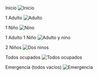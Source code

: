 Inicio
![Inicio](https://github.com/user-attachments/assets/25380ed0-4caf-4f55-9d0c-972a867a30df)

1 Adulto
![Adulto](https://github.com/user-attachments/assets/587e69a2-46b4-4185-81b6-88501235b6b4)

1 Niño
![Nino](https://github.com/user-attachments/assets/f64aa350-d385-4304-a202-7855c8bc0f16)

1 Adulto 1 Niño
![Adulto y nino](https://github.com/user-attachments/assets/5b0839e7-36b1-4256-91fa-f5a462f875f1)

2 Niños
![Dos ninos](https://github.com/user-attachments/assets/7b1afe27-67ba-47e7-a4e0-e26c876af1ab)

Todos ocupados
![Todos ocupados](https://github.com/user-attachments/assets/680465cd-9d48-4d52-b7c0-5f0db0a31a23)

Emergencia (todos vacíos)
![Emergencia](https://github.com/user-attachments/assets/02316296-505b-4d40-aa10-bcf74b9ffdff)
